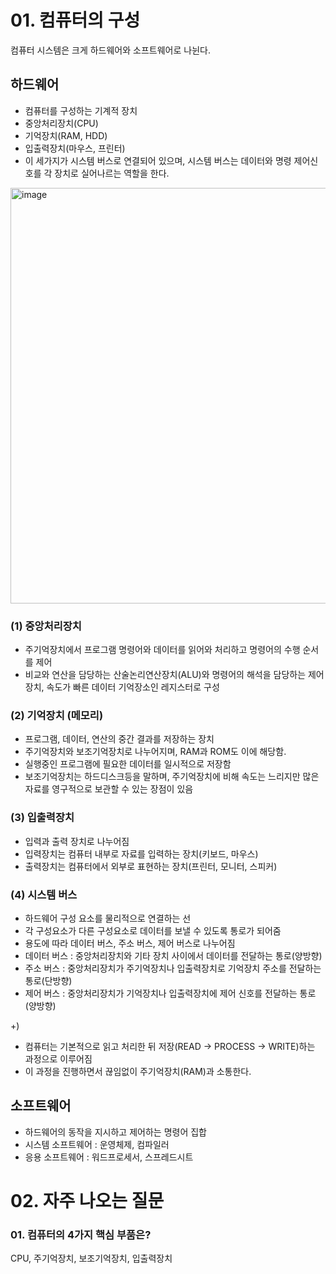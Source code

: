 # 01. 컴퓨터의 구성
컴퓨터 시스템은 크게 하드웨어와 소프트웨어로 나뉜다.

## 하드웨어
- 컴퓨터를 구성하는 기계적 장치
- 중앙처리장치(CPU)
- 기억장치(RAM, HDD)
- 입출력장치(마우스, 프린터)
- 이 세가지가 시스템 버스로 연결되어 있으며, 시스템 버스는 데이터와 명령 제어신호를 각 장치로 실어나르는 역할을 한다.

<img width="665" alt="image" src="https://github.com/user-attachments/assets/a33c8f9f-7200-4a76-b6e4-f0343dbb675e" />

### (1) 중앙처리장치
- 주기억장치에서 프로그램 명령어와 데이터를 읽어와 처리하고 명령어의 수행 순서를 제어
- 비교와 연산을 담당하는 산술논리연산장치(ALU)와 명령어의 해석을 담당하는 제어장치, 속도가 빠른 데이터 기억장소인 레지스터로 구성

### (2) 기억장치 (메모리)
- 프로그램, 데이터, 연산의 중간 결과를 저장하는 장치
- 주기억장치와 보조기억장치로 나누어지며, RAM과 ROM도 이에 해당함.
- 실행중인 프로그램에 필요한 데이터를 일시적으로 저장함
- 보조기억장치는 하드디스크등을 말하며, 주기억장치에 비해 속도는 느리지만 많은 자료를 영구적으로 보관할 수 있는 장점이 있음

### (3) 입출력장치
- 입력과 출력 장치로 나누어짐
- 입력장치는 컴퓨터 내부로 자료를 입력하는 장치(키보드, 마우스)
- 출력장치는 컴퓨터에서 외부로 표현하는 장치(프린터, 모니터, 스피커)

### (4) 시스템 버스
- 하드웨어 구성 요소를 물리적으로 연결하는 선
- 각 구성요소가 다른 구성요소로 데이터를 보낼 수 있도록 통로가 되어줌
- 용도에 따라 데이터 버스, 주소 버스, 제어 버스로 나누어짐
- 데이터 버스 : 중앙처리장치와 기타 장치 사이에서 데이터를 전달하는 통로(양방향)
- 주소 버스 : 중앙처리장치가 주기억장치나 입출력장치로 기억장치 주소를 전달하는 통로(단방향)
- 제어 버스 : 중앙처리장치가 기억장치나 입출력장치에 제어 신호를 전달하는 통로(양방향)

+)
- 컴퓨터는 기본적으로 읽고 처리한 뒤 저장(READ -> PROCESS -> WRITE)하는 과정으로 이루어짐
- 이 과정을 진행하면서 끊임없이 주기억장치(RAM)과 소통한다.
  
## 소프트웨어
- 하드웨어의 동작을 지시하고 제어하는 명령어 집합
- 시스템 소프트웨어 : 운영체제, 컴파일러
- 응용 소프트웨어 : 워드프로세서, 스프레드시트

# 02. 자주 나오는 질문
### 01. 컴퓨터의 4가지 핵심 부품은?
CPU, 주기억장치, 보조기억장치, 입출력장치
